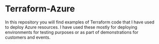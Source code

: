 # Terraform-Azure

In this repository you will find examples of Terraform code that I have used to deploy Azure resources. I have used these mostly for deploying environments for testing purposes or as part of demonstrations for customers and events.
